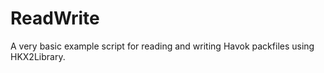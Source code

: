 # ReadWrite

A very basic example script for reading and writing Havok packfiles using HKX2Library.
